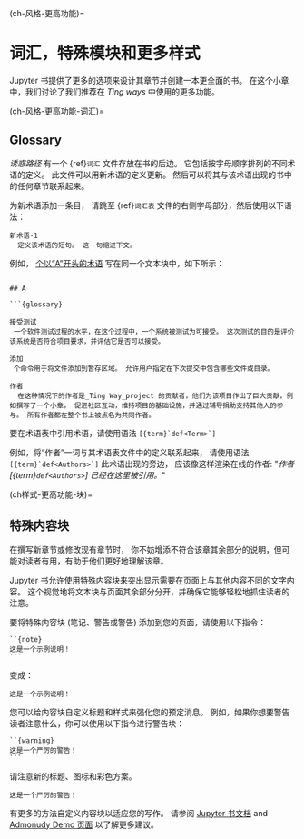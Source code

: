 (ch-风格-更高功能)=
# 词汇，特殊模块和更多样式

Jupyter 书提供了更多的选项来设计其章节并创建一本更全面的书。 在这个小章中，我们讨论了我们推荐在 _Ting ways_ 中使用的更多功能。

(ch-风格-更高功能-词汇)=
## Glossary

_诱惑路径_ 有一个 {ref}`词汇` 文件存放在书的后边。 它包括按字母顺序排列的不同术语的定义。 此文件可以用新术语的定义更新。 然后可以将其与该术语出现的书中的任何章节联系起来。

为新术语添加一条目， 请跳至 {ref}`词汇表` 文件的右侧字母部分，然后使用以下语法：

```
新术语-1
  定义该术语的短句。 这一句缩进下文。
```

例如， [个以“A”开头的术语](https://the-turing-way.netlify.app/afterword/afterword.html#a) 写在同一个文本块中，如下所示：
```

## A

```{glossary}

接受测试
 一个软件测试过程的水平，在这个过程中，一个系统被测试为可接受。 这次测试的目的是评价该系统是否符合项目要求，并评估它是否可以接受。

添加
 个命令用于将文件添加到暂存区域。 允许用户指定在下次提交中包含哪些文件或目录。

作者
  在这种情况下的作者是_Ting Way_project 的贡献者，他们为该项目作出了巨大贡献，例如撰写了一个小章， 促进社区互动，维持项目的基础设施，并通过辅导捐助支持其他人的参与。 所有作者都在整个书上被点名为共同作者。

```

要在术语表中引用术语，请使用语法 ``[{term}`def<Term>`]``

例如，将“作者”一词与其术语表文件中的定义联系起来， 请使用语法 ``[{term}`def<Authors>`]`` 此术语出现的旁边， 应该像这样渲染在线的作者: "*作者 [{term}`def<Authors>`] 已经在这里被引用。*"

(ch样式-更高功能-块)=
## 特殊内容块

在撰写新章节或修改现有章节时， 你不妨增添不符合该章其余部分的说明，但可能对读者有用，有助于他们更好地理解该章。

Jupyter 书允许使用特殊内容块来突出显示需要在页面上与其他内容不同的文字内容。 这个视觉地将文本块与页面其余部分分开，并确保它能够轻松地抓住读者的注意。

要将特殊内容块 (笔记、警告或警告) 添加到您的页面，请使用以下指令：

````
``{note}
这是一个示例说明！
```
````
变成：

```{note}
这是一个示例说明！
```

您可以给内容块自定义标题和样式来强化您的预定消息。 例如，如果你想要警告读者注意什么，你可以使用以下指令进行警告块：

````
``{warning}
这是一个严厉的警告！
```
````
请注意新的标题、图标和彩色方案。

```{warning}
这是一个严厉的警告！
```

有更多的方法自定义内容块以适应您的写作。 请参阅 [Jupyter 书文档](https://jupyterbook.org/content/content-blocks.html#notes-warnings-and-other-admonitions) and [Admonudy Demo 页面](https://sphinx-book-theme.readthedocs.io/en/latest/reference/demo.html#admonitions) 以了解更多建议。

